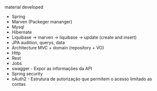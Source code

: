 material developed

* Spring
* Marven (Packeger mananger)
* Mysql
* Hibernate
* Liquibase -> marven -> liquibase -> update (create and insert)
* JPA audition, querys, data
* Architecture MVC + domain (repository + VO)
* Http
* Rest
* Jobs
* swagger - Expor as informações da API
* Spring security
* oAuth2 - Estrutura de autorização que permitem o acesso limitado as contas